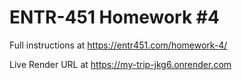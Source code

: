# ENTR-451 Homework #4

Full instructions at https://entr451.com/homework-4/

Live Render URL at https://my-trip-jkg6.onrender.com